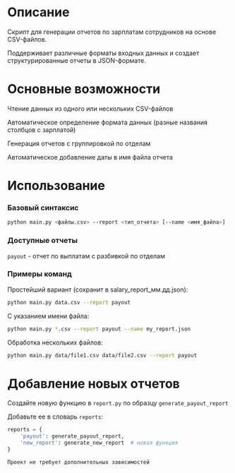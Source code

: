 # Описание
Скрипт для генерации отчетов по зарплатам сотрудников на основе CSV-файлов. 

Поддерживает различные форматы входных данных и создает структурированные отчеты в JSON-формате.

# Основные возможности
Чтение данных из одного или нескольких CSV-файлов

Автоматическое определение формата данных (разные названия столбцов c зарплатой)

Генерация отчетов с группировкой по отделам

Автоматическое добавление даты в имя файла отчета


# Использование
### Базовый синтаксис
```bash
python main.py <файлы.csv> --report <тип_отчета> [--name <имя_файла>]
```
### Доступные отчеты
`payout` - отчет по выплатам с разбивкой по отделам

### Примеры команд

Простейший вариант (сохранит в salary_report_мм.дд.json):

```bash
python main.py data.csv --report payout
```
С указанием имени файла:

```bash
python main.py *.csv --report payout --name my_report.json
```
Обработка нескольких файлов:

```bash
python main.py data/file1.csv data/file2.csv --report payout
```

# Добавление новых отчетов
Создайте новую функцию в `report.py` по образцу `generate_payout_report`

Добавьте ее в словарь `reports`:
```python
reports = {
    'payout': generate_payout_report,
    'new_report': generate_new_report  # новая функция
}
```

`Проект не требует дополнительных зависимостей`